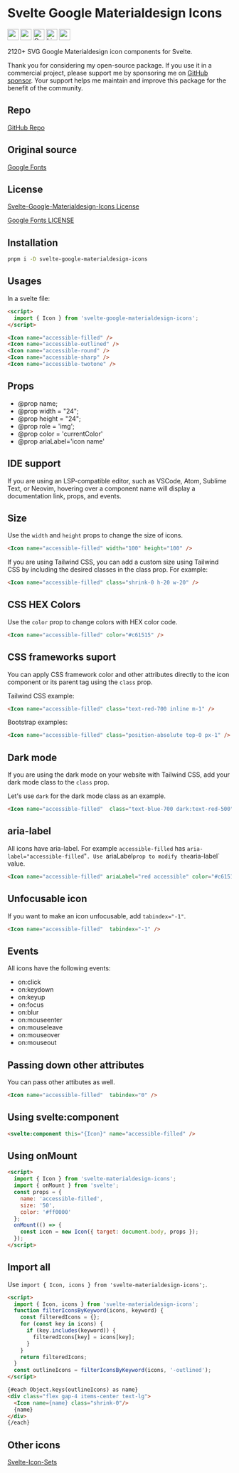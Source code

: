 # Svelte Google Materialdesign Icons

<div class="flex gap-2 my-8">
<a href="https://github.com/sponsors/shinokada" target="_blank"><img src="https://img.shields.io/static/v1?label=Sponsor&message=%E2%9D%A4&logo=GitHub&color=%23fe8e86" alt="sponsor" height="25" style="height: 25px !important;"></a>
<a href="https://www.npmjs.com/package/svelte-google-materialdesign-icons" rel="nofollow" target="_blank"><img src="https://img.shields.io/npm/v/svelte-google-materialdesign-icons" alt="npm" height="25" style="height: 25px !important;"></a>
<a href="https://twitter.com/shinokada" rel="nofollow" target="_blank"><img src="https://img.shields.io/badge/created%20by-@shinokada-4BBAAB.svg" alt="Created by Shin Okada" height="25" style="height: 25px !important;"></a>
<a href="http://www.apache.org/licenses/" rel="nofollow" target="_blank"><img src="https://img.shields.io/github/license/shinokada/svelte-google-materialdesign-icons" alt="License" height="25" style="height: 25px !important;"></a>
<a href="https://www.npmjs.com/package/svelte-google-materialdesign-icons" rel="nofollow" target="_blank"><img src="https://img.shields.io/npm/dw/svelte-google-materialdesign-icons.svg" alt="npm" height="25" style="height: 25px !important;"></a>
</div>

2120+ SVG Google Materialdesign icon components for Svelte.

Thank you for considering my open-source package. If you use it in a commercial project, please support me by sponsoring me on [GitHub sponsor](https://github.com/sponsors/shinokada). Your support helps me maintain and improve this package for the benefit of the community.

## Repo

[GitHub Repo](https://github.com/shinokada/svelte-google-materialdesign-icons)

## Original source

[Google Fonts](https://github.com/google/fonts)

## License

[Svelte-Google-Materialdesign-Icons License](https://github.com/shinokada/svelte-google-materialdesign-icons/LICENSE)

[Google Fonts LICENSE](https://github.com/google/fonts#license)

## Installation

```sh
pnpm i -D svelte-google-materialdesign-icons
```

## Usages

In a svelte file:

```html
<script>
  import { Icon } from 'svelte-google-materialdesign-icons';
</script>

<Icon name="accessible-filled" />
<Icon name="accessible-outlined" />
<Icon name="accessible-round" />
<Icon name="accessible-sharp" />
<Icon name="accessible-twotone" />
```

## Props

- @prop name;
- @prop width = "24";
- @prop height = "24";
- @prop role = 'img';
- @prop color = 'currentColor'
- @prop ariaLabel='icon name'

## IDE support

If you are using an LSP-compatible editor, such as VSCode, Atom, Sublime Text, or Neovim, hovering over a component name will display a documentation link, props, and events.

## Size

Use the `width` and `height` props to change the size of icons.

```html
<Icon name="accessible-filled" width="100" height="100" />
```

If you are using Tailwind CSS, you can add a custom size using Tailwind CSS by including the desired classes in the class prop. For example:

```html
<Icon name="accessible-filled" class="shrink-0 h-20 w-20" />
```

## CSS HEX Colors

Use the `color` prop to change colors with HEX color code.

```html
<Icon name="accessible-filled" color="#c61515" />
```

## CSS frameworks suport

You can apply CSS framework color and other attributes directly to the icon component or its parent tag using the `class` prop.

Tailwind CSS example:

```html
<Icon name="accessible-filled" class="text-red-700 inline m-1" />
```

Bootstrap examples:

```html
<Icon name="accessible-filled" class="position-absolute top-0 px-1" />
```

## Dark mode

If you are using the dark mode on your website with Tailwind CSS, add your dark mode class to the `class` prop.

Let's use `dark` for the dark mode class as an example.

```html
<Icon name="accessible-filled"  class="text-blue-700 dark:text-red-500" />
```

## aria-label

All icons have aria-label. For example `accessible-filled` has `aria-label="accessible-filled`"`.
Use `ariaLabel` prop to modify the `aria-label` value.

```html
<Icon name="accessible-filled" ariaLabel="red accessible" color="#c61515"/>
```

## Unfocusable icon

If you want to make an icon unfocusable, add `tabindex="-1"`.

```html
<Icon name="accessible-filled"  tabindex="-1" />
```

## Events

All icons have the following events:

- on:click
- on:keydown
- on:keyup
- on:focus
- on:blur
- on:mouseenter
- on:mouseleave
- on:mouseover
- on:mouseout

## Passing down other attributes

You can pass other attibutes as well.

```html
<Icon name="accessible-filled"  tabindex="0" />
```

## Using svelte:component

```html
<svelte:component this="{Icon}" name="accessible-filled" />
```

## Using onMount

```html
<script>
  import { Icon } from 'svelte-materialdesign-icons';
  import { onMount } from 'svelte';
  const props = {
    name: 'accessible-filled',
    size: '50',
    color: '#ff0000'
  };
  onMount(() => {
    const icon = new Icon({ target: document.body, props });
  });
</script>
```


## Import all

Use `import { Icon, icons } from 'svelte-materialdesign-icons';`.

```html
<script>
  import { Icon, icons } from 'svelte-materialdesign-icons';
  function filterIconsByKeyword(icons, keyword) {
    const filteredIcons = {};
    for (const key in icons) {
      if (key.includes(keyword)) {
        filteredIcons[key] = icons[key];
      }
    }
    return filteredIcons;
  }
  const outlineIcons = filterIconsByKeyword(icons, '-outlined');
</script>

{#each Object.keys(outlineIcons) as name}
<div class="flex gap-4 items-center text-lg">
  <Icon name={name} class="shrink-0"/>
  {name}
</div>
{/each}
```

## Other icons

[Svelte-Icon-Sets](https://svelte-svg-icons.vercel.app/)